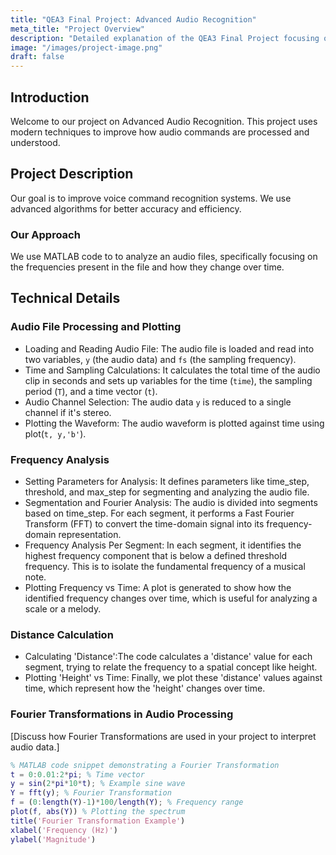 ```yaml
---
title: "QEA3 Final Project: Advanced Audio Recognition"
meta_title: "Project Overview"
description: "Detailed explanation of the QEA3 Final Project focusing on advanced audio recognition technology."
image: "/images/project-image.png"
draft: false
---
```


## Introduction
Welcome to our project on Advanced Audio Recognition. This project uses modern techniques to improve how audio commands are processed and understood.

## Project Description
Our goal is to improve voice command recognition systems. We use advanced algorithms for better accuracy and efficiency.

### Our Approach
We use MATLAB code to to analyze an audio files, specifically focusing on the frequencies present in the file and how they change over time.

## Technical Details
### Audio File Processing and Plotting
- Loading and Reading Audio File: The audio file is loaded and read into two variables, `y` (the audio data) and `fs` (the sampling frequency).
- Time and Sampling Calculations: It calculates the total time of the audio clip in seconds and sets up variables for the time (`time`), the sampling period (`T`), and a time vector (`t`).
- Audio Channel Selection: The audio data `y` is reduced to a single channel if it's stereo.
- Plotting the Waveform: The audio waveform is plotted against time using plot(`t, y,'b'`).

### Frequency Analysis
- Setting Parameters for Analysis: It defines parameters like time_step, threshold, and max_step for segmenting and analyzing the audio file.
- Segmentation and Fourier Analysis: The audio is divided into segments based on time_step. For each segment, it performs a Fast Fourier Transform (FFT) to convert the time-domain signal into its frequency-domain representation.
- Frequency Analysis Per Segment: In each segment, it identifies the highest frequency component that is below a defined threshold frequency. This is to isolate the fundamental frequency of a musical note.
- Plotting Frequency vs Time: A plot is generated to show how the identified frequency changes over time, which is useful for analyzing a scale or a melody.

### Distance Calculation
- Calculating 'Distance':The code calculates a 'distance' value for each segment, trying to relate the frequency to a spatial concept like height.
- Plotting 'Height' vs Time: Finally, we plot these 'distance' values against time, which represent how the 'height' changes over time.

### Fourier Transformations in Audio Processing
[Discuss how Fourier Transformations are used in your project to interpret audio data.]

```matlab
% MATLAB code snippet demonstrating a Fourier Transformation
t = 0:0.01:2*pi; % Time vector
y = sin(2*pi*10*t); % Example sine wave
Y = fft(y); % Fourier Transformation
f = (0:length(Y)-1)*100/length(Y); % Frequency range
plot(f, abs(Y)) % Plotting the spectrum
title('Fourier Transformation Example')
xlabel('Frequency (Hz)')
ylabel('Magnitude')